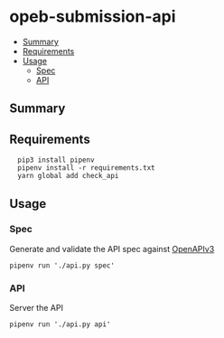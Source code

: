 # opeb-submission-api

- [Summary](#summary)
- [Requirements](#requirements)
- [Usage](#usage)
  - [Spec](#spec)
  - [API](#api)

## Summary

## Requirements
```
  pip3 install pipenv
  pipenv install -r requirements.txt
  yarn global add check_api
```

## Usage
### Spec
Generate and validate the API spec against [OpenAPIv3](https://www.openapis.org/)
```
pipenv run './api.py spec'
```
### API
Server the API
```
pipenv run './api.py api'
```